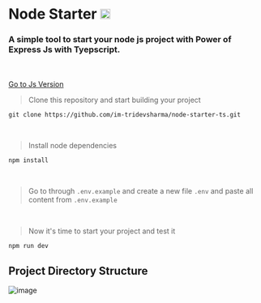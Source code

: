 # Node Starter <img src="https://camo.githubusercontent.com/186fbed5f21edb485a85b1f566feaa25c97a233a3b97768096ae0229fc55b14f/68747470733a2f2f6564656e742e6769746875622e696f2f537570657254696e7949636f6e732f696d616765732f7376672f747970657363726970742e737667" style="width:20px;"/>
### A simple tool to start your node js project with Power of Express Js with Tyepscript.

<br> <br>
<a href="https://github.com/im-tridevsharma/node-starter-js.git">Go to Js Version</a>
> Clone this repository and start building your project

```
git clone https://github.com/im-tridevsharma/node-starter-ts.git
```

<br>

> Install node dependencies

```
npm install
```

<br>

> Go to through `.env.example` and create a new file `.env` and paste all content from `.env.example`

<br>

> Now it's time to start your project and test it

```
npm run dev
```

## Project Directory Structure

![image](https://github.com/user-attachments/assets/bf83e023-d90a-422b-b9cd-25a1c1fc76ff)


